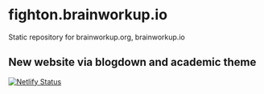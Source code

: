 # fighton.brainworkup.io

Static repository for brainworkup.org, brainworkup.io

## New website via blogdown and academic theme

[![Netlify Status](https://api.netlify.com/api/v1/badges/9cd9b0a0-2c97-4a4e-bc99-417ad9190436/deploy-status)](https://app.netlify.com/sites/brainworkup/deploys)
